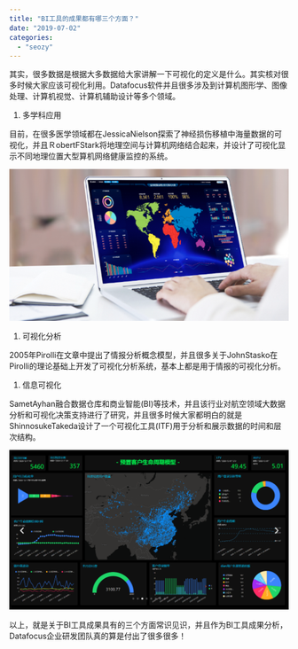 ```yaml
---
title: "BI工具的成果都有哪三个方面？"
date: "2019-07-02"
categories: 
  - "seozy"
---
```


其实，很多数据是根据大多数据给大家讲解一下可视化的定义是什么。其实核对很多时候大家应该可视化利用。Datafocus软件并且很多涉及到计算机图形学、图像处理、计算机视觉、计算机辅助设计等多个领域。

1. 多学科应用

目前，在很多医学领域都在JessicaNielson探索了神经损伤移植中海量数据的可视化，并且ＲobertFStark将地理空间与计算机网络结合起来，并设计了可视化显示不同地理位置大型算机网络健康监控的系统。

![](images/word-image-13.png)

1. 可视化分析

2005年Pirolli在文章中提出了情报分析概念模型，并且很多关于JohnStasko在Pirolli的理论基础上开发了可视化分析系统，基本上都是用于情报的可视化分析。

1. 信息可视化

SametAyhan融合数据仓库和商业智能(BI)等技术，并且该行业对航空领域大数据分析和可视化决策支持进行了研究，并且很多时候大家都明白的就是ShinnosukeTakeda设计了一个可视化工具(ITF)用于分析和展示数据的时间和层次结构。

![](images/word-image-22.png)

以上，就是关于BI工具成果具有的三个方面常识见识，并且作为BI工具成果分析，Datafocus企业研发团队真的算是付出了很多很多！

